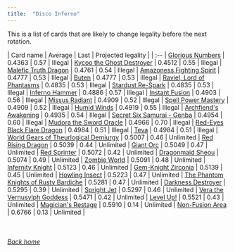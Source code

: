 ```yaml
---
title:  "Disco Inferno"
---
```


This is a list of cards that are likely to change legality before the next rotation.

| Card name | Average | Last | Projected legality |
| :-- |
[Glorious Numbers](https://db.ygoprodeck.com/card/?search=Glorious%20Numbers) | 0.4363 | 0.57 | Illegal |
[Kycoo the Ghost Destroyer](https://db.ygoprodeck.com/card/?search=Kycoo%20the%20Ghost%20Destroyer) | 0.4512 | 0.55 | Illegal |
[Malefic Truth Dragon](https://db.ygoprodeck.com/card/?search=Malefic%20Truth%20Dragon) | 0.4761 | 0.54 | Illegal |
[Amazoness Fighting Spirit](https://db.ygoprodeck.com/card/?search=Amazoness%20Fighting%20Spirit) | 0.4777 | 0.53 | Illegal |
[Buten](https://db.ygoprodeck.com/card/?search=Buten) | 0.4777 | 0.53 | Illegal |
[Raviel, Lord of Phantasms](https://db.ygoprodeck.com/card/?search=Raviel,%20Lord%20of%20Phantasms) | 0.4835 | 0.53 | Illegal |
[Stardust Re-Spark](https://db.ygoprodeck.com/card/?search=Stardust%20Re-Spark) | 0.4835 | 0.53 | Illegal |
[Inferno Hammer](https://db.ygoprodeck.com/card/?search=Inferno%20Hammer) | 0.4886 | 0.57 | Illegal |
[Instant Fusion](https://db.ygoprodeck.com/card/?search=Instant%20Fusion) | 0.4903 | 0.56 | Illegal |
[Missus Radiant](https://db.ygoprodeck.com/card/?search=Missus%20Radiant) | 0.4909 | 0.52 | Illegal |
[Spell Power Mastery](https://db.ygoprodeck.com/card/?search=Spell%20Power%20Mastery) | 0.4909 | 0.52 | Illegal |
[Humid Winds](https://db.ygoprodeck.com/card/?search=Humid%20Winds) | 0.4919 | 0.55 | Illegal |
[Archfiend's Awakening](https://db.ygoprodeck.com/card/?search=Archfiend's%20Awakening) | 0.4935 | 0.54 | Illegal |
[Secret Six Samurai - Genba](https://db.ygoprodeck.com/card/?search=Secret%20Six%20Samurai%20-%20Genba) | 0.4954 | 0.60 | Illegal |
[Mudora the Sword Oracle](https://db.ygoprodeck.com/card/?search=Mudora%20the%20Sword%20Oracle) | 0.4966 | 0.70 | Illegal |
[Red-Eyes Black Flare Dragon](https://db.ygoprodeck.com/card/?search=Red-Eyes%20Black%20Flare%20Dragon) | 0.4984 | 0.51 | Illegal |
[Teva](https://db.ygoprodeck.com/card/?search=Teva) | 0.4984 | 0.51 | Illegal |
[World Gears of Theurlogical Demiurgy](https://db.ygoprodeck.com/card/?search=World%20Gears%20of%20Theurlogical%20Demiurgy) | 0.5007 | 0.46 | Unlimited |
[Red Rising Dragon](https://db.ygoprodeck.com/card/?search=Red%20Rising%20Dragon) | 0.5039 | 0.44 | Unlimited |
[Giant Orc](https://db.ygoprodeck.com/card/?search=Giant%20Orc) | 0.5049 | 0.47 | Unlimited |
[Red Sprinter](https://db.ygoprodeck.com/card/?search=Red%20Sprinter) | 0.5072 | 0.42 | Unlimited |
[Dragonmaid Sheou](https://db.ygoprodeck.com/card/?search=Dragonmaid%20Sheou) | 0.5074 | 0.49 | Unlimited |
[Zombie World](https://db.ygoprodeck.com/card/?search=Zombie%20World) | 0.5091 | 0.48 | Unlimited |
[Infernity Knight](https://db.ygoprodeck.com/card/?search=Infernity%20Knight) | 0.5123 | 0.46 | Unlimited |
[Gem-Knight Zirconia](https://db.ygoprodeck.com/card/?search=Gem-Knight%20Zirconia) | 0.5139 | 0.45 | Unlimited |
[Howling Insect](https://db.ygoprodeck.com/card/?search=Howling%20Insect) | 0.5223 | 0.47 | Unlimited |
[The Phantom Knights of Rusty Bardiche](https://db.ygoprodeck.com/card/?search=The%20Phantom%20Knights%20of%20Rusty%20Bardiche) | 0.5281 | 0.47 | Unlimited |
[Darkness Destroyer](https://db.ygoprodeck.com/card/?search=Darkness%20Destroyer) | 0.5295 | 0.39 | Unlimited |
[Spright Jet](https://db.ygoprodeck.com/card/?search=Spright%20Jet) | 0.5297 | 0.46 | Unlimited |
[Vera the Vernusylph Goddess](https://db.ygoprodeck.com/card/?search=Vera%20the%20Vernusylph%20Goddess) | 0.5471 | 0.42 | Unlimited |
[Level Up!](https://db.ygoprodeck.com/card/?search=Level%20Up!) | 0.5521 | 0.43 | Unlimited |
[Magician's Restage](https://db.ygoprodeck.com/card/?search=Magician's%20Restage) | 0.5910 | 0.14 | Unlimited |
[Non-Fusion Area](https://db.ygoprodeck.com/card/?search=Non-Fusion%20Area) | 0.6766 | 0.13 | Unlimited |

<br>

###### [Back home](index)